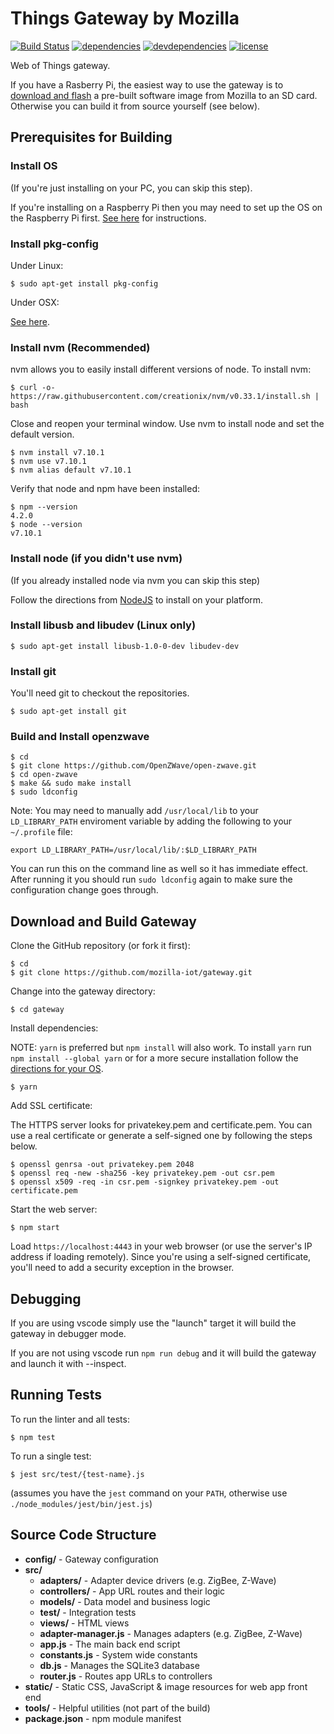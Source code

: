 # Things Gateway by Mozilla

[![Build Status](https://travis-ci.org/mozilla-iot/gateway.svg?branch=master)](https://travis-ci.org/mozilla-iot/gateway)
[![dependencies](https://david-dm.org/mozilla-iot/gateway.svg)](https://david-dm.org/mozilla-iot/gateway)
[![devdependencies](https://david-dm.org/mozilla-iot/gateway/dev-status.svg)](https://david-dm.org/mozilla-iot/gateway#info=devDependencies)
[![license](https://img.shields.io/badge/license-MPL--2.0-blue.svg)](LICENSE)

Web of Things gateway.

If you have a Rasberry Pi, the easiest way to use the gateway is to [download and flash](http://iot.mozilla.org/gateway/) a pre-built software image from Mozilla to an SD card. Otherwise you can build it from source yourself (see below).

## Prerequisites for Building

### Install OS

(If you're just installing on your PC, you can skip this step).

If you're installing on a Raspberry Pi then you may need to set up the OS on the Raspberry Pi first. [See here](https://github.com/mozilla-iot/wiki/wiki/Setting-up-Raspberry-Pi) for instructions.

### Install pkg-config

Under Linux:
```
$ sudo apt-get install pkg-config
```

Under OSX:

[See here](http://macappstore.org/pkg-config/).


### Install nvm (Recommended)

nvm allows you to easily install different versions of node. To install nvm:

```
$ curl -o- https://raw.githubusercontent.com/creationix/nvm/v0.33.1/install.sh | bash
```

Close and reopen your terminal window. Use nvm to install node and set the
default version.

```
$ nvm install v7.10.1
$ nvm use v7.10.1
$ nvm alias default v7.10.1
```

Verify that node and npm have been installed:
```
$ npm --version
4.2.0
$ node --version
v7.10.1
```

### Install node (if you didn't use nvm)

(If you already installed node via nvm you can skip this step)

Follow the directions from [NodeJS](https://nodejs.org) to install on your platform.

### Install libusb and libudev (Linux only)
```
$ sudo apt-get install libusb-1.0-0-dev libudev-dev
```

### Install git

You'll need git to checkout the repositories.

`$ sudo apt-get install git`

### Build and Install openzwave

```
$ cd
$ git clone https://github.com/OpenZWave/open-zwave.git
$ cd open-zwave
$ make && sudo make install
$ sudo ldconfig
```

Note: You may need to manually add `/usr/local/lib` to your `LD_LIBRARY_PATH` enviroment variable by adding the following to your `~/.profile` file:

`export LD_LIBRARY_PATH=/usr/local/lib/:$LD_LIBRARY_PATH`

You can run this on the command line as well so it has immediate effect. After
running it you should run `sudo ldconfig` again to make sure the configuration
change goes through.

## Download and Build Gateway

Clone the GitHub repository (or fork it first):
```
$ cd
$ git clone https://github.com/mozilla-iot/gateway.git
```

Change into the gateway directory:

```
$ cd gateway
```

Install dependencies:

NOTE: `yarn` is preferred but `npm install` will also work. To install `yarn`
run `npm install --global yarn` or for a more secure installation follow the
[directions for your OS](https://yarnpkg.com/en/docs/install).

```
$ yarn
```

 Add SSL certificate:

 The HTTPS server looks for privatekey.pem and certificate.pem. You can use a real certificate or generate a self-signed one by following the steps below.

 ```
 $ openssl genrsa -out privatekey.pem 2048
 $ openssl req -new -sha256 -key privatekey.pem -out csr.pem
 $ openssl x509 -req -in csr.pem -signkey privatekey.pem -out certificate.pem
```

 Start the web server:

```
$ npm start
```

Load ```https://localhost:4443``` in your web browser (or use the server's IP address if loading remotely).
Since you're using a self-signed certificate, you'll need to add a security exception in the browser.

## Debugging

If you are using vscode simply use the "launch" target it will build the gateway in debugger mode.

If you are not using vscode run `npm run debug` and it will build the gateway and launch it with --inspect.

## Running Tests
To run the linter and all tests:
```
$ npm test
```

To run a single test:
```
$ jest src/test/{test-name}.js
```
(assumes you have the ```jest``` command on your ```PATH```, otherwise use ```./node_modules/jest/bin/jest.js```)

## Source Code Structure

* **config/** - Gateway configuration
* **src/**
  * **adapters/** - Adapter device drivers (e.g. ZigBee, Z-Wave)
  * **controllers/** - App URL routes and their logic
  * **models/** - Data model and business logic
  * **test/** - Integration tests
  * **views/** - HTML views
  * **adapter-manager.js** - Manages adapters (e.g. ZigBee, Z-Wave)
  * **app.js** - The main back end script
  * **constants.js** - System wide constants
  * **db.js** - Manages the SQLite3 database
  * **router.js** - Routes app URLs to controllers
* **static/** - Static CSS, JavaScript & image resources for web app front end
* **tools/** - Helpful utilities (not part of the build)
* **package.json** - npm module manifest
